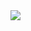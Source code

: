 <img align="center" src="https://github-readme-stats.vercel.app/api?username=it-zeusx&theme=dark" />

